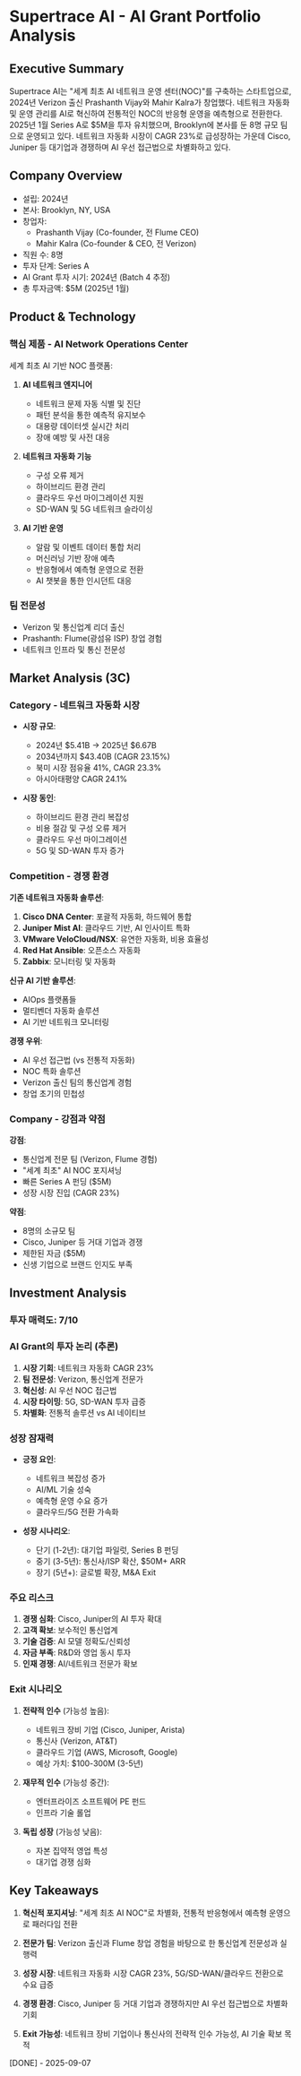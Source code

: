 # Supertrace AI - AI Grant Portfolio Analysis

## Executive Summary
Supertrace AI는 "세계 최초 AI 네트워크 운영 센터(NOC)"를 구축하는 스타트업으로, 2024년 Verizon 출신 Prashanth Vijay와 Mahir Kalra가 창업했다. 네트워크 자동화 및 운영 관리를 AI로 혁신하여 전통적인 NOC의 반응형 운영을 예측형으로 전환한다. 2025년 1월 Series A로 $5M을 투자 유치했으며, Brooklyn에 본사를 둔 8명 규모 팀으로 운영되고 있다. 네트워크 자동화 시장이 CAGR 23%로 급성장하는 가운데 Cisco, Juniper 등 대기업과 경쟁하며 AI 우선 접근법으로 차별화하고 있다.

## Company Overview
- 설립: 2024년
- 본사: Brooklyn, NY, USA
- 창업자:
  - Prashanth Vijay (Co-founder, 전 Flume CEO)
  - Mahir Kalra (Co-founder & CEO, 전 Verizon)
- 직원 수: 8명
- 투자 단계: Series A
- AI Grant 투자 시기: 2024년 (Batch 4 추정)
- 총 투자금액: $5M (2025년 1월)

## Product & Technology

### 핵심 제품 - AI Network Operations Center
세계 최초 AI 기반 NOC 플랫폼:

1. **AI 네트워크 엔지니어**
   - 네트워크 문제 자동 식별 및 진단
   - 패턴 분석을 통한 예측적 유지보수
   - 대용량 데이터셋 실시간 처리
   - 장애 예방 및 사전 대응

2. **네트워크 자동화 기능**
   - 구성 오류 제거
   - 하이브리드 환경 관리
   - 클라우드 우선 마이그레이션 지원
   - SD-WAN 및 5G 네트워크 슬라이싱

3. **AI 기반 운영**
   - 알람 및 이벤트 데이터 통합 처리
   - 머신러닝 기반 장애 예측
   - 반응형에서 예측형 운영으로 전환
   - AI 챗봇을 통한 인시던트 대응

### 팀 전문성
- Verizon 및 통신업계 리더 출신
- Prashanth: Flume(광섬유 ISP) 창업 경험
- 네트워크 인프라 및 통신 전문성

## Market Analysis (3C)

### Category - 네트워크 자동화 시장
- **시장 규모**:
  - 2024년 $5.41B → 2025년 $6.67B
  - 2034년까지 $43.40B (CAGR 23.15%)
  - 북미 시장 점유율 41%, CAGR 23.3%
  - 아시아태평양 CAGR 24.1%

- **시장 동인**:
  - 하이브리드 환경 관리 복잡성
  - 비용 절감 및 구성 오류 제거
  - 클라우드 우선 마이그레이션
  - 5G 및 SD-WAN 투자 증가

### Competition - 경쟁 환경
**기존 네트워크 자동화 솔루션**:
1. **Cisco DNA Center**: 포괄적 자동화, 하드웨어 통합
2. **Juniper Mist AI**: 클라우드 기반, AI 인사이트 특화
3. **VMware VeloCloud/NSX**: 유연한 자동화, 비용 효율성
4. **Red Hat Ansible**: 오픈소스 자동화
5. **Zabbix**: 모니터링 및 자동화

**신규 AI 기반 솔루션**:
- AIOps 플랫폼들
- 멀티벤더 자동화 솔루션
- AI 기반 네트워크 모니터링

**경쟁 우위**:
- AI 우선 접근법 (vs 전통적 자동화)
- NOC 특화 솔루션
- Verizon 출신 팀의 통신업계 경험
- 창업 초기의 민첩성

### Company - 강점과 약점
**강점**:
- 통신업계 전문 팀 (Verizon, Flume 경험)
- "세계 최초" AI NOC 포지셔닝
- 빠른 Series A 펀딩 ($5M)
- 성장 시장 진입 (CAGR 23%)

**약점**:
- 8명의 소규모 팀
- Cisco, Juniper 등 거대 기업과 경쟁
- 제한된 자금 ($5M)
- 신생 기업으로 브랜드 인지도 부족

## Investment Analysis

### 투자 매력도: 7/10

### AI Grant의 투자 논리 (추론)
1. **시장 기회**: 네트워크 자동화 CAGR 23%
2. **팀 전문성**: Verizon, 통신업계 전문가
3. **혁신성**: AI 우선 NOC 접근법
4. **시장 타이밍**: 5G, SD-WAN 투자 급증
5. **차별화**: 전통적 솔루션 vs AI 네이티브

### 성장 잠재력
- **긍정 요인**:
  - 네트워크 복잡성 증가
  - AI/ML 기술 성숙
  - 예측형 운영 수요 증가
  - 클라우드/5G 전환 가속화

- **성장 시나리오**:
  - 단기 (1-2년): 대기업 파일럿, Series B 펀딩
  - 중기 (3-5년): 통신사/ISP 확산, $50M+ ARR
  - 장기 (5년+): 글로벌 확장, M&A Exit

### 주요 리스크
1. **경쟁 심화**: Cisco, Juniper의 AI 투자 확대
2. **고객 확보**: 보수적인 통신업계
3. **기술 검증**: AI 모델 정확도/신뢰성
4. **자금 부족**: R&D와 영업 동시 투자
5. **인재 경쟁**: AI/네트워크 전문가 확보

### Exit 시나리오
1. **전략적 인수** (가능성 높음):
   - 네트워크 장비 기업 (Cisco, Juniper, Arista)
   - 통신사 (Verizon, AT&T)
   - 클라우드 기업 (AWS, Microsoft, Google)
   - 예상 가치: $100-300M (3-5년)

2. **재무적 인수** (가능성 중간):
   - 엔터프라이즈 소프트웨어 PE 펀드
   - 인프라 기술 롤업

3. **독립 성장** (가능성 낮음):
   - 자본 집약적 영업 특성
   - 대기업 경쟁 심화

## Key Takeaways

1. **혁신적 포지셔닝**: "세계 최초 AI NOC"로 차별화, 전통적 반응형에서 예측형 운영으로 패러다임 전환

2. **전문가 팀**: Verizon 출신과 Flume 창업 경험을 바탕으로 한 통신업계 전문성과 실행력

3. **성장 시장**: 네트워크 자동화 시장 CAGR 23%, 5G/SD-WAN/클라우드 전환으로 수요 급증

4. **경쟁 환경**: Cisco, Juniper 등 거대 기업과 경쟁하지만 AI 우선 접근법으로 차별화 기회

5. **Exit 가능성**: 네트워크 장비 기업이나 통신사의 전략적 인수 가능성, AI 기술 확보 목적

[DONE] - 2025-09-07